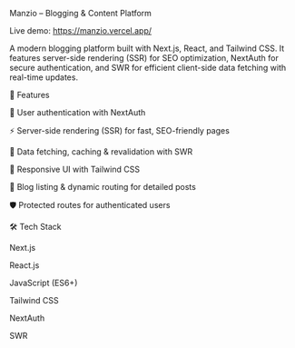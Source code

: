 Manzio – Blogging & Content Platform

Live demo: https://manzio.vercel.app/

A modern blogging platform built with Next.js, React, and Tailwind CSS.
It features server-side rendering (SSR) for SEO optimization, NextAuth for secure authentication, and SWR for efficient client-side data fetching with real-time updates.

🚀 Features

🔐 User authentication with NextAuth

⚡ Server-side rendering (SSR) for fast, SEO-friendly pages

🔄 Data fetching, caching & revalidation with SWR

🎨 Responsive UI with Tailwind CSS

📑 Blog listing & dynamic routing for detailed posts

🛡️ Protected routes for authenticated users

🛠️ Tech Stack

Next.js

React.js

JavaScript (ES6+)

Tailwind CSS

NextAuth

SWR
